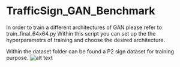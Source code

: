 # TrafficSign_GAN_Benchmark

In order to train a different architectures of GAN please refer to train_final_64x64.py
Within this script you can set up the the hyperparametrs of training and choose the desired architecture.

Within the dataset folder can be found a P2 sign dataset for training purpose.
![alt text](https://raw.githubusercontent.com/username/projectname/branch/path/to/img.png)
